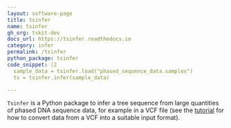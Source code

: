 ```yaml
---
layout: software-page
title: tsinfer
name: tsinfer
gh_org: tskit-dev
docs_url: https://tsinfer.readthedocs.io
category: infer
permalink: /tsinfer
python_package: tsinfer
code_snippet: |2
  sample_data = tsinfer.load("phased_sequence_data.samples")
  ts = tsinfer.infer(sample_data)

---
```

``Tsinfer`` is a Python package to infer a tree sequence from large
quantities of phased DNA sequence data, for example in a VCF file
(see the [tutorial](https://tsinfer.readthedocs.io/en/latest/tutorial.html#reading-a-vcf)
for how to convert data from a VCF into a suitable input format).
